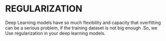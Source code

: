 # REGULARIZATION
Deep Learning models have so much flexibility and capacity that overfitting can be a serious problem, if the training dataset is not big enough .So, we Use regularization in your deep learning models.
